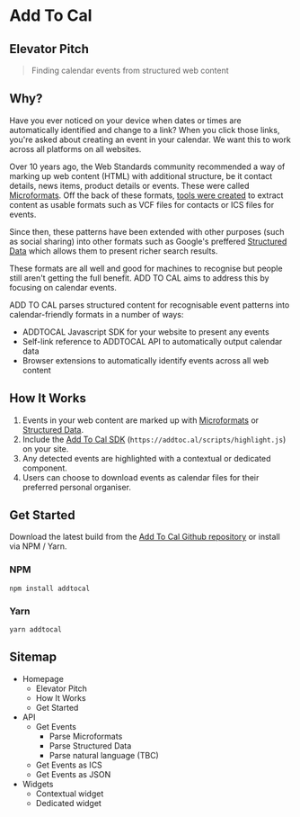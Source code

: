 # Add To Cal

## Elevator Pitch

> Finding calendar events from structured web content

## Why?

Have you ever noticed on your device when dates or times are automatically identified and change to a link? When you click those links, you're asked about creating an event in your calendar. We want this to work across all platforms on all websites.

Over 10 years ago, the Web Standards community recommended a way of marking up web content (HTML) with additional structure, be it contact details, news items, product details or events. These were called [Microformats](http://microformats.org/). Off the back of these formats, [tools were created](http://h2vx.com/) to extract content as usable formats such as VCF files for contacts or ICS files for events.

Since then, these patterns have been extended with other purposes (such as social sharing) into other formats such as Google's preffered [Structured Data](http://schema.org) which allows them to present richer search results.

These formats are all well and good for machines to recognise but people still aren't getting the full benefit. ADD TO CAL aims to address this by focusing on calendar events. 

ADD TO CAL parses structured content for recognisable event patterns into calendar-friendly formats in a number of ways:

* ADDTOCAL Javascript SDK for your website to present any events
* Self-link reference to ADDTOCAL API to automatically output calendar data
* Browser extensions to automatically identify events across all web content 
 
## How It Works

1. Events in your web content are marked up with [Microformats](http://microformats.org) or [Structured Data](http://schema.org).
2. Include the [Add To Cal SDK](https://addtoc.al/scripts/highlight.js) (`https://addtoc.al/scripts/highlight.js`) on your site.
3. Any detected events are highlighted with a contextual or dedicated component.
4. Users can choose to download events as calendar files for their preferred personal organiser.

## Get Started

Download the latest build from the [Add To Cal Github repository](https://github.com/si/addtocal) or install via NPM / Yarn.

### NPM

    npm install addtocal

### Yarn

    yarn addtocal

## Sitemap

 * Homepage
   * Elevator Pitch
   * How It Works
   * Get Started
 * API
   * Get Events
     * Parse Microformats
     * Parse Structured Data
     * Parse natural language (TBC)
   * Get Events as ICS
   * Get Events as JSON
 * Widgets
   * Contextual widget
   * Dedicated widget

